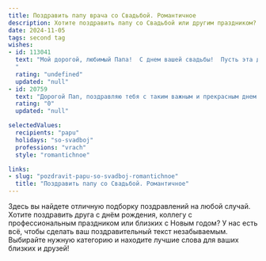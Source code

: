 ```yaml
---
title: Поздравить папу врача со Свадьбой. Романтичное
description: Хотите поздравить папу со Свадьбой или другим праздником? Наш ИИ создаст незабываемое поздравление, а вы обязательно выделитесь среди других.  
date: 2024-11-05
tags: second tag
wishes:
- id: 113041
  text: "Мой дорогой, любимый Папа!  С днем вашей свадьбы!  Пусть эта дата станет символом бесконечной любви и нежности, которые вы храните друг к другу сквозь годы. Ваша преданность и забота — пример для всех, а ваша профессия врача — лишь подтверждает вашу доброту и желание дарить людям здоровье и счастье.  Желаю вам ещё долгих лет совместной жизни, наполненных радостью, взаимопониманием и, конечно же, крепким здоровьем!  С любовью и огромным уважением!
  "
  rating: "undefined"
  updated: "null"
- id: 20759
  text: "Дорогой Пап, поздравляю тебя с таким важным и прекрасным днем – свадьбой! Желаю тебе и твоей любимой, чтобы ваш союз был крепким, как сталь, и теплым, как солнечный луч. Пусть ваша любовь будет наполнена заботой, пониманием и поддержкой. Как врач, ты знаешь цену здоровью, поэтому желаю вам обоим долгих лет и здоровья, чтобы вместе наслаждаться всеми радостями жизни. Пусть каждый день будет новым приключением, а каждая минута – воспоминанием о счастье, которое вы нашли друг в друге. С теплом и любовью, [Ваше Имя]."
  rating: "0"
  updated: "null"

selectedValues:
  recipients: "papu"
  holidays: "so-svadboj"
  professions: "vrach"
  style: "romantichnoe"

links:
- slug: "pozdravit-papu-so-svadboj-romantichnoe"
  title: "Поздравить папу со Свадьбой. Романтичное"
---
```


Здесь вы найдете отличную подборку поздравлений на любой случай. 
Хотите поздравить друга с днём рождения, коллегу с профессиональным праздником или близких с Новым годом? У нас есть всё, чтобы сделать ваш поздравительный текст незабываемым. Выбирайте нужную категорию и находите лучшие слова для ваших близких и друзей!
